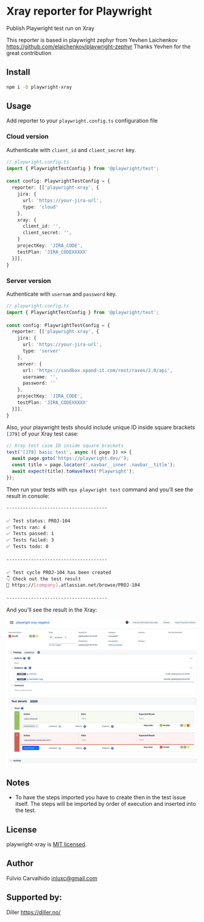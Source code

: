 # Xray reporter for Playwright

Publish Playwright test run on Xray

This reporter is based in playwright zephyr from Yevhen Laichenkov https://github.com/elaichenkov/playwright-zephyr
Thanks Yevhen for the great contribution

## Install

```sh
npm i -D playwright-xray
```

## Usage

Add reporter to your `playwright.config.ts` configuration file



### Cloud version

Authenticate with `client_id` and `client_secret` key.

```typescript
// playwright.config.ts
import { PlaywrightTestConfig } from '@playwright/test';

const config: PlaywrightTestConfig = {
  reporter: [['playwright-xray', { 
    jira: {
      url: 'https://your-jira-url',
      type: 'cloud'
    },
    xray: {
      client_id: '',
      client_secret: '',
    }
    projectKey: 'JIRA_CODE',
    testPlan: 'JIRA_CODEXXXXX'
  }]],
}
```

### Server version

Authenticate with `usernam` and `password` key.

```typescript
// playwright.config.ts
import { PlaywrightTestConfig } from '@playwright/test';

const config: PlaywrightTestConfig = {
  reporter: [['playwright-xray', { 
    jira: {
      url: 'https://your-jira-url',
      type: 'server'
    },
    server: {
      url: 'https://sandbox.xpand-it.com/rest/raven/2.0/api',
      username: '',
      password: ''
    },
    projectKey: 'JIRA_CODE',
    testPlan: 'JIRA_CODEXXXXX'
  }]],
}
```

Also, your playwright tests should include unique ID inside square brackets `[J79]` of your Xray test case:

```typescript
// Xray test case ID inside square brackets
test('[J79] basic test', async ({ page }) => {
  await page.goto('https://playwright.dev/');
  const title = page.locator('.navbar__inner .navbar__title');
  await expect(title).toHaveText('Playwright');
});
```

Then run your tests with `npx playwright test` command and you'll see the result in console:

```sh
-------------------------------------
 
✅ Test status: PROJ-104
✅ Tests ran: 4
✅ Tests passed: 1
✅ Tests failed: 3
✅ Tests todo: 0
 
-------------------------------------
 
✅ Test cycle PROJ-104 has been created
👇 Check out the test result
🔗 https://[company].atlassian.net/browse/PROJ-104
 
-------------------------------------
```

And you'll see the result in the Xray:

![alt text](./assets/xray-result.png)


## Notes

- To have the steps imported you have to create then in the test issue itself.
The steps will be imported by order of execution and inserted into the test.

## License

playwright-xray is [MIT licensed](./LICENSE).

## Author

Fúlvio Carvalhido <inluxc@gmail.com>

## Supported by:

Diller <https://diller.no/>
